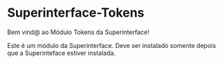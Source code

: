 # Superinterface-Tokens

Bem vind@ ao Módulo Tokens da Superinterface!

Este é um módulo da Superinterface.  Deve ser instalado somente depois que a Superinteface estiver instalada.
